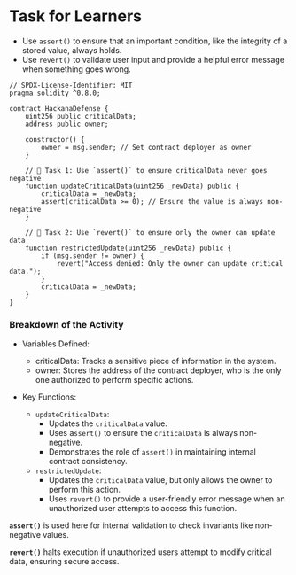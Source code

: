 # Task for Learners

- Use `assert()` to ensure that an important condition, like the integrity of a stored value, always holds.
- Use `revert()` to validate user input and provide a helpful error message when something goes wrong.

```solidity
// SPDX-License-Identifier: MIT
pragma solidity ^0.8.0;

contract HackanaDefense {
    uint256 public criticalData;
    address public owner;

    constructor() {
        owner = msg.sender; // Set contract deployer as owner
    }

    // 🚩 Task 1: Use `assert()` to ensure criticalData never goes negative
    function updateCriticalData(uint256 _newData) public {
        criticalData = _newData;
        assert(criticalData >= 0); // Ensure the value is always non-negative
    }

    // 🚩 Task 2: Use `revert()` to ensure only the owner can update data
    function restrictedUpdate(uint256 _newData) public {
        if (msg.sender != owner) {
            revert("Access denied: Only the owner can update critical data.");
        }
        criticalData = _newData;
    }
}
```

### Breakdown of the Activity

- Variables Defined:

  - criticalData: Tracks a sensitive piece of information in the system.
  - owner: Stores the address of the contract deployer, who is the only one authorized to perform specific actions.

- Key Functions:
  - `updateCriticalData`:
    - Updates the `criticalData` value.
    - Uses a`ssert()` to ensure the `criticalData` is always non-negative.
    - Demonstrates the role of `assert()` in maintaining internal contract consistency.
  - `restrictedUpdate`:
    - Updates the `criticalData` value, but only allows the owner to perform this action.
    - Uses `revert()` to provide a user-friendly error message when an unauthorized user attempts to access this function.

**`assert()`** is used here for internal validation to check invariants like non-negative values.

**`revert()`** halts execution if unauthorized users attempt to modify critical data, ensuring secure access.
